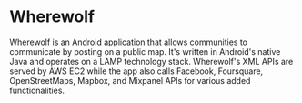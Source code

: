 # Wherewolf
Wherewolf is an Android application that allows communities to communicate by posting on a public map. It's written in Android's native Java and operates on a LAMP technology stack. Wherewolf's XML APIs are served by AWS EC2 while the app also calls Facebook, Foursquare, OpenStreetMaps, Mapbox, and Mixpanel APIs for various added functionalities.
